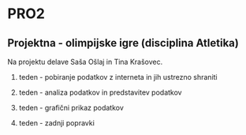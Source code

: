 # PRO2

## Projektna - olimpijske igre (disciplina Atletika) 

Na projektu delave Saša Ošlaj in Tina Krašovec.

1. teden - pobiranje podatkov z interneta in jih ustrezno shraniti

2. teden - analiza podatkov in predstavitev podatkov

3. teden - grafični prikaz podatkov

4. teden - zadnji popravki
